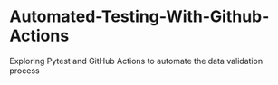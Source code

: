 # Automated-Testing-With-Github-Actions
Exploring Pytest and GitHub Actions to automate the data validation process 
